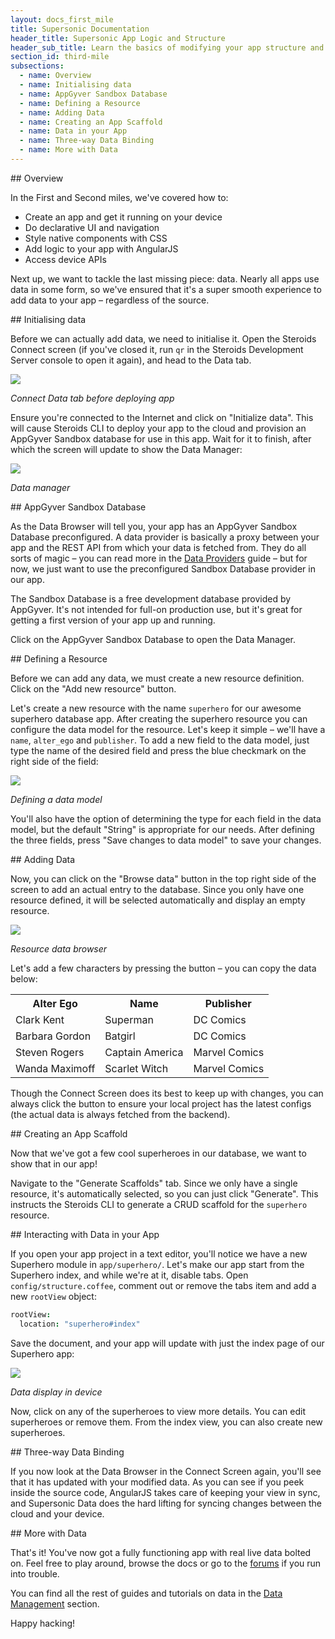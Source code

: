 ```yaml
---
layout: docs_first_mile
title: Supersonic Documentation
header_title: Supersonic App Logic and Structure
header_sub_title: Learn the basics of modifying your app structure and logic
section_id: third-mile
subsections:
  - name: Overview
  - name: Initialising data
  - name: AppGyver Sandbox Database
  - name: Defining a Resource
  - name: Adding Data
  - name: Creating an App Scaffold
  - name: Data in your App
  - name: Three-way Data Binding
  - name: More with Data
---
```

<section class="docs-section" id="overview">
## Overview

In the First and Second miles, we've covered how to:

 - Create an app and get it running on your device
 - Do declarative UI and navigation
 - Style native components with CSS
 - Add logic to your app with AngularJS
 - Access device APIs

Next up, we want to tackle the last missing piece: data. Nearly all apps use data in some form, so we've ensured that it's a super smooth experience to add data to your app – regardless of the source.
</section>

<section class="docs-section" id="initialising-data">
## Initialising data

Before we can actually add data, we need to initialise it. Open the Steroids Connect screen (if you've closed it, run `qr` in the Steroids Development Server console to open it again), and head to the Data tab.

<img class="tutorial-image" src="/img/tutorial/Steroids_connect_data.png">

*Connect Data tab before deploying app*

Ensure you're connected to the Internet and click on "Initialize data". This will cause Steroids CLI to deploy your app to the cloud and provision an AppGyver Sandbox database for use in this app. Wait for it to finish, after which the screen will update to show the Data Manager:

<img class="tutorial-image" src="/img/tutorial/Steroids_connect_data_manager.png">

*Data manager*
</section>

<section class="docs-section" id="appgyver-sandbox-database">
## AppGyver Sandbox Database

As the Data Browser will tell you, your app has an AppGyver Sandbox Database preconfigured. A data provider is basically a proxy between your app and the REST API from which your data is fetched from. They do all sorts of magic – you can read more in the [Data Providers][data-providers] guide – but for now, we just want to use the preconfigured Sandbox Database provider in our app.

The Sandbox Database is a free development database provided by AppGyver. It's not intended for full-on production use, but it's great for getting a first version of your app up and running.

Click on the AppGyver Sandbox Database to open the Data Manager.
</section>

<section class="docs-section" id="defining-a-resource">
## Defining a Resource

Before we can add any data, we must create a new resource definition. Click on the "Add new resource" button.

Let's create a new resource with the name `superhero` for our awesome superhero database app. After creating the superhero resource you can configure the data model for the resource. Let's keep it simple – we'll have a `name`, `alter_ego` and `publisher`. To add a new field to the data model, just type the name of the desired field and press the blue checkmark on the right side of the field:

<img class="tutorial-image" src="/img/tutorial/Steroids_connect_data_edit_model.png">

*Defining a data model*

You'll also have the option of determining the type for each field in the data model, but the default "String" is appropriate for our needs. After defining the three fields, press "Save changes to data model" to save your changes.
</section>

<section class="docs-section" id="adding-data">
## Adding Data

Now, you can click on the "Browse data" button in the top right side of the screen to add an actual entry to the database. Since you only have one resource defined, it will be selected automatically and display an empty resource.

<img class="tutorial-image" src="/img/tutorial/Steroids_connect_data_add_entry.png">

*Resource data browser*

Let's add a few characters by pressing the <span class="glyphicon glyphicon-pencil"></span> button – you can copy the data below:

<table class="table">
  <tr>
    <th>Alter Ego</th>
    <th>Name</th>
    <th>Publisher</th>
  </tr>
  <tr>
    <td>Clark Kent</td>
    <td>Superman</td>
    <td>DC Comics</td>
  </tr>
  <tr>
    <td>Barbara Gordon</td>
    <td>Batgirl</td>
    <td>DC Comics</td>
  </tr>
  <tr>
    <td>Steven Rogers</td>
    <td>Captain America</td>
    <td>Marvel Comics</td>
  </tr>
  <tr>
    <td>Wanda Maximoff</td>
    <td>Scarlet Witch</td>
    <td>Marvel Comics</td>
  </tr>
</table>

Though the Connect Screen does its best to keep up with changes, you can always click the <span class="glyphicon glyphicon-refresh"></span> button to ensure your local project has the latest configs (the actual data is always fetched from the backend).
</section>

<section class="docs-section" id="creating-an-app-scaffold">
## Creating an App Scaffold

Now that we've got a few cool superheroes in our database, we want to show that in our app!

Navigate to the "Generate Scaffolds" tab. Since we only have a single resource, it's automatically selected, so you can just click "Generate". This instructs the Steroids CLI to generate a CRUD scaffold for the `superhero` resource.
</section>

<section class="docs-section" id="data-in-your-app">
## Interacting with Data in your App

If you open your app project in a text editor, you'll notice we have a new Superhero module in `app/superhero/`. Let's make our app start from the Superhero index, and while we're at it, disable tabs. Open `config/structure.coffee`, comment out or remove the tabs item and add a new `rootView` object:

```coffeescript
rootView:
  location: "superhero#index"
```

Save the document, and your app will update with just the index page of our Superhero app:

<img class="tutorial-image" src="/img/tutorial/Steroids_data_scaffold.png">

*Data display in device*

Now, click on any of the superheroes to view more details. You can edit superheroes or remove them. From the index view, you can also create new superheroes.
</section>

<section class="docs-section" id="three-way-data-binding">
## Three-way Data Binding

If you now look at the Data Browser in the Connect Screen again, you'll see that it has updated with your modified data. As you can see if you peek inside the source code, AngularJS takes care of keeping your view in sync, and Supersonic Data does the hard lifting for syncing changes between the cloud and your device.
</section>

<section class="docs-section" id="more-with-data">
## More with Data

That's it! You've now got a fully functioning app with real live data bolted on. Feel free to play around, browse the docs or go to the [forums](https://forums.appgyver.com) if you run into trouble.

You can find all the rest of guides and tutorials on data in the [Data Management][data-management] section.

Happy hacking!
</section>

[data-providers]: /supersonic/guides/data/other-data-providers/
[data-management]: /supersonic/guides/data
